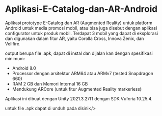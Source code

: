 # Aplikasi-E-Catalog-dan-AR-Android

Aplikasi prototype E-Catalog dan AR (Augmented Reality) untuk platform Android untuk media promosi mobil, atau bisa juga disebut dengan aplikasi configurator untuk produk mobil. Terdapat 3 mobil yang dapat di eksplorasi dan digunakan dalam fitur AR, yaitu Corolla Cross, Innova Zenix, dan Vellfire.

output berupa file .apk, dapat di instal dan dijalan kan dengan spesifikasi minimum:
- Android 8.0
- Processor dengan arsitektur ARM64 atau ARMv7 (tested Snapdragon 660)
- RAM 2 GB dan Memori Internal 16 GB
- Mendukung ARCore (untuk fitur Augmented Reality markerless)

Aplikasi ini dibuat dengan Unity 2021.3.27f1 dengan SDK Vuforia 10.25.4.

untuk file .apk dapat di unduh pada <text ahref="https://drive.google.com/file/d/1EisotyqwFWorMlHRTI7Rw06hFASBnT1K/view?usp=sharing">disini</>
